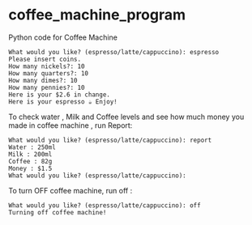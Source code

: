 # coffee_machine_program
Python code for Coffee Machine

```
What would you like? (espresso/latte/cappuccino): espresso
Please insert coins.
How many nickels?: 10
How many quarters?: 10
How many dimes?: 10
How many pennies?: 10
Here is your $2.6 in change.
Here is your espresso ☕ Enjoy!
```
To check water , Milk and Coffee levels and see how much money you made in coffee machine , run Report:
```
What would you like? (espresso/latte/cappuccino): report
Water : 250ml
Milk : 200ml
Coffee : 82g
Money : $1.5
What would you like? (espresso/latte/cappuccino): 
```
To turn OFF coffee machine, run off :
```
What would you like? (espresso/latte/cappuccino): off
Turning off coffee machine!
```

